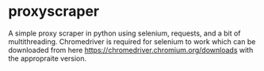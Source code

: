 # proxyscraper
A simple proxy scraper in python using selenium, requests, and a bit of multithreading.
Chromedriver is required for selenium to work which can be downloaded from here https://chromedriver.chromium.org/downloads with the appropraite version.
